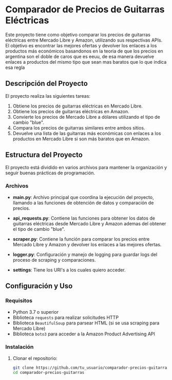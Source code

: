 # Comparador de Precios de Guitarras Eléctricas

Este proyecto tiene como objetivo comparar los precios de guitarras eléctricas entre Mercado Libre y Amazon, utilizando sus respectivas APIs. El objetivo es encontrar las mejores ofertas y devolver los enlaces a los productos más económicos basandonos en la teoria de que los precios en argentina son el doble de caros que es eeuu, de esa manera devuelve enlaces a productos del mismo tipo que sean mas baratos que lo que indica esa regla

## Descripción del Proyecto

El proyecto realiza las siguientes tareas:
1. Obtiene los precios de guitarras eléctricas en Mercado Libre.
2. Obtiene los precios de guitarras eléctricas en Amazon.
3. Convierte los precios de Mercado Libre a dólares utilizando el tipo de cambio "blue".
4. Compara los precios de guitarras similares entre ambos sitios.
5. Devuelve una lista de las guitarras más económicas con enlaces a los productos en Mercado Libre si son más baratos que en Amazon.

## Estructura del Proyecto

El proyecto está dividido en varios archivos para mantener la organización y seguir buenas prácticas de programación.

### Archivos

- **main.py**: Archivo principal que coordina la ejecución del proyecto, llamando a las funciones de obtención de datos y comparación de precios.

- **api_requests.py**: Contiene las funciones para obtener los datos de guitarras eléctricas desde Mercado Libre y Amazon ademas del obtener el tipo de cambio "blue".

- **scraper.py**: Contiene la función para comparar los precios entre Mercado Libre y Amazon y devolver los enlaces a las mejores ofertas.

- **logger.py**: Configuración y manejo de logging para guardar logs del proceso de scraping y comparaciones.

- **settings**: Tiene los URl's a los cuales quiero acceder.

## Configuración y Uso

### Requisitos

- Python 3.7 o superior
- Biblioteca `requests` para realizar solicitudes HTTP
- Biblioteca `BeautifulSoup` para parsear HTML (si se usa scraping para Mercado Libre)
- Biblioteca `boto3` para acceder a la Amazon Product Advertising API

### Instalación

1. Clonar el repositorio:
   ```bash
   git clone https://github.com/tu_usuario/comparador-precios-guitarras.git
   cd comparador-precios-guitarras
